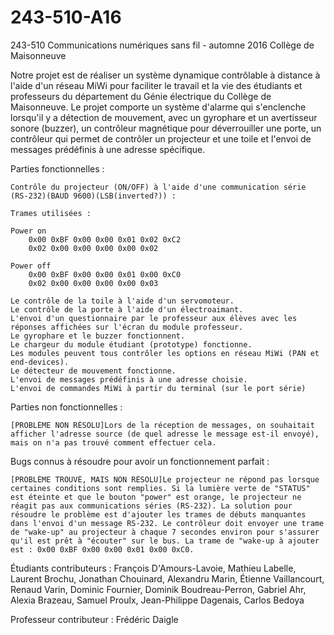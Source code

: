 # 243-510-A16
243-510 Communications numériques sans fil - automne 2016 Collège de Maisonneuve

Notre projet est de réaliser un système dynamique contrôlable à distance à l'aide d'un réseau MiWi pour faciliter le travail et la vie des étudiants et professeurs du département du Génie électrique du Collège de Maisonneuve. Le projet comporte un système d'alarme qui s'enclenche lorsqu'il y a détection de mouvement, avec un gyrophare et un avertisseur sonore (buzzer), un contrôleur magnétique pour déverrouiller une porte, un contrôleur qui permet de contrôler un projecteur et une toile et l'envoi de messages prédéfinis à une adresse spécifique.

Parties fonctionnelles :

    Contrôle du projecteur (ON/OFF) à l'aide d'une communication série (RS-232)(BAUD 9600)(LSB(inverted?)) :

    Trames utilisées :

    Power on
        0x00 0xBF 0x00 0x00 0x01 0x02 0xC2
        0x02 0x00 0x00 0x00 0x00 0x02

    Power off
        0x00 0xBF 0x00 0x00 0x01 0x00 0xC0
        0x02 0x00 0x00 0x00 0x00 0x03

    Le contrôle de la toile à l'aide d'un servomoteur.
    Le contrôle de la porte à l'aide d'un électroaimant.
    L'envoi d'un questionnaire par le professeur aux élèves avec les réponses affichées sur l'écran du module professeur.
    Le gyrophare et le buzzer fonctionnent.
    Le chargeur du module étudiant (prototype) fonctionne.
    Les modules peuvent tous contrôler les options en réseau MiWi (PAN et end-devices).
	Le détecteur de mouvement fonctionne.
	L'envoi de messages prédéfinis à une adresse choisie.
	L'envoi de commandes MiWi à partir du terminal (sur le port série)
	

Parties non fonctionnelles :

	[PROBLÈME NON RÉSOLU]Lors de la réception de messages, on souhaitait afficher l'adresse source (de quel adresse le message est-il envoyé), mais on n'a pas trouvé comment effectuer cela.

Bugs connus à résoudre pour avoir un fonctionnement parfait :

    [PROBLÈME TROUVÉ, MAIS NON RÉSOLU]Le projecteur ne répond pas lorsque certaines conditions sont remplies. Si la lumière verte de "STATUS" est éteinte et que le bouton "power" est orange, le projecteur ne réagit pas aux communications séries (RS-232). La solution pour résoudre le problème est d'ajouter les trames de débuts manquantes dans l'envoi d'un message RS-232. Le contrôleur doit envoyer une trame de "wake-up" au projecteur à chaque 7 secondes environ pour s'assurer qu'il est prêt à "écouter" sur le bus. La trame de "wake-up à ajouter est : 0x00 0xBF 0x00 0x00 0x01 0x00 0xC0.

Étudiants contributeurs : François D'Amours-Lavoie, Mathieu Labelle, Laurent Brochu, Jonathan Chouinard, Alexandru Marin, Étienne Vaillancourt, Renaud Varin, Dominic Fournier, Dominik Boudreau-Perron, Gabriel Ahr, Alexia Brazeau, Samuel Proulx, Jean-Philippe Dagenais, Carlos Bedoya

Professeur contributeur : Frédéric Daigle